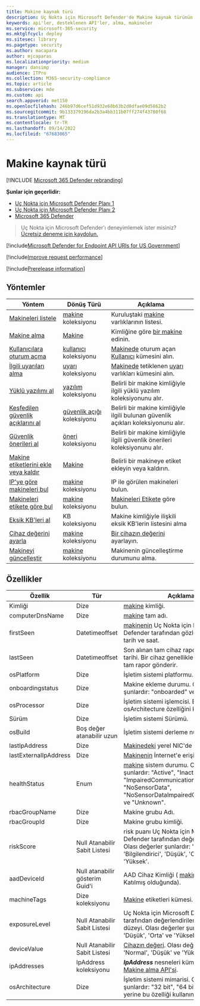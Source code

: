 ```yaml
---
title: Makine kaynak türü
description: Uç Nokta için Microsoft Defender'de Makine kaynak türünün yöntemleri ve özellikleri hakkında bilgi edinin.
keywords: api'ler, desteklenen API'ler, alma, makineler
ms.service: microsoft-365-security
ms.mktglfcycl: deploy
ms.sitesec: library
ms.pagetype: security
ms.author: macapara
author: mjcaparas
ms.localizationpriority: medium
manager: dansimp
audience: ITPro
ms.collection: M365-security-compliance
ms.topic: article
ms.subservice: mde
ms.custom: api
search.appverid: met150
ms.openlocfilehash: 246b97d6cef51d932e68b63b2d0dfae09d5862b2
ms.sourcegitcommit: 9b133379196da2b3a4bb311b07ff274f43780f68
ms.translationtype: MT
ms.contentlocale: tr-TR
ms.lasthandoff: 09/14/2022
ms.locfileid: "67683065"
---
```

# <a name="machine-resource-type"></a>Makine kaynak türü

[!INCLUDE [Microsoft 365 Defender rebranding](../../includes/microsoft-defender.md)]

**Şunlar için geçerlidir:**
- [Uç Nokta için Microsoft Defender Planı 1](https://go.microsoft.com/fwlink/p/?linkid=2154037)
- [Uç Nokta için Microsoft Defender Planı 2](https://go.microsoft.com/fwlink/p/?linkid=2154037)
- [Microsoft 365 Defender](https://go.microsoft.com/fwlink/?linkid=2118804)

> Uç Nokta için Microsoft Defender'ı deneyimlemek ister misiniz? [Ücretsiz deneme için kaydolun.](https://signup.microsoft.com/create-account/signup?products=7f379fee-c4f9-4278-b0a1-e4c8c2fcdf7e&ru=https://aka.ms/MDEp2OpenTrial?ocid=docs-wdatp-exposedapis-abovefoldlink)

[!include[Microsoft Defender for Endpoint API URIs for US Government](../../includes/microsoft-defender-api-usgov.md)]

[!include[Improve request performance](../../includes/improve-request-performance.md)]

[!include[Prerelease information](../../includes/prerelease.md)]

## <a name="methods"></a>Yöntemler

|Yöntem|Dönüş Türü|Açıklama|
|---|---|---|
|[Makineleri listele](get-machines.md)|[makine](machine.md) koleksiyonu|Kuruluştaki [makine](machine.md) varlıklarının listesi.|
|[Makine alma](get-machine-by-id.md)|[Makine](machine.md)|Kimliğine göre [bir makine](machine.md) edinin.|
|[Kullanıcılara oturum açma](get-machine-log-on-users.md)|[kullanıcı](user.md) koleksiyonu|[Makinede](machine.md) oturum açan [Kullanıcı](user.md) kümesini alın.|
|[İlgili uyarıları alma](get-machine-related-alerts.md)|[uyarı](alerts.md) koleksiyonu|[Makinede](machine.md) tetiklenen [uyarı](alerts.md) varlıkları kümesini alın.|
|[Yüklü yazılımı al](get-installed-software.md)|[yazılım](software.md) koleksiyonu|Belirli bir makine kimliğiyle ilgili yüklü yazılım koleksiyonunu alır.|
|[Keşfedilen güvenlik açıklarını al](get-discovered-vulnerabilities.md)|[güvenlik açığı](vulnerability.md) koleksiyonu|Belirli bir makine kimliğiyle ilgili bulunan güvenlik açıkları koleksiyonunu alır.|
|[Güvenlik önerileri al](get-security-recommendations.md)|[öneri](recommendation.md) koleksiyonu|Belirli bir makine kimliğiyle ilgili güvenlik önerileri koleksiyonunu alır.|
|[Makine etiketlerini ekle veya kaldır](add-or-remove-machine-tags.md)|[Makine](machine.md)|Belirli bir makineye etiket ekleyin veya kaldırın.|
|[IP'ye göre makineleri bul](find-machines-by-ip.md)|[makine](machine.md) koleksiyonu|IP ile görülen makineleri bulun.|
|[Makineleri etikete göre bul](find-machines-by-tag.md)|[makine](machine.md) koleksiyonu|[Makineleri Etikete](machine-tags.md) göre bulun.|
|[Eksik KB'leri al](get-missing-kbs-machine.md)|KB koleksiyonu|Makine kimliğiyle ilişkili eksik KB'lerin listesini alma|
|[Cihaz değerini ayarla](set-device-value.md)|[makine](machine.md) koleksiyonu|[Bir cihazın değerini](tvm-assign-device-value.md) ayarlayın.|
|[Makineyi güncelleştir](update-machine-method.md)|[makine](machine.md) koleksiyonu|Makinenin güncelleştirme durumunu alma.|

## <a name="properties"></a>Özellikler

|Özellik|Tür|Açıklama|
|---|---|---|
|Kimliği|Dize|[makine](machine.md) kimliği.|
|computerDnsName|Dize|[makine](machine.md) tam adı.|
|firstSeen|Datetimeoffset|[makinenin](machine.md) Uç Nokta için Microsoft Defender tarafından gözlemlendiği ilk tarih ve saat.|
|lastSeen|Datetimeoffset|Son alınan tam cihaz raporunun saati ve tarihi. Bir cihaz genellikle 24 saatte bir tam rapor gönderir.|
|osPlatform|Dize|İşletim sistemi platformu.|
|onboardingstatus|Dize|Makine ekleme durumu. Olası değerler şunlardır: "onboarded" ve "offboarded".|
|osProcessor|Dize|İşletim sistemi işlemcisi. Bunun yerine osArchitecture özelliğini kullanın.|
|Sürüm|Dize|İşletim sistemi Sürümü.|
|osBuild|Boş değer atanabilir uzun|İşletim sistemi derleme numarası.|
|lastIpAddress|Dize|[Makinedeki](machine.md) yerel NIC'de son IP.|
|lastExternalIpAddress|Dize|[Makinenin](machine.md) İnternet'e erişildiği son IP.|
|healthStatus|Enum|[makine](machine.md) sistem durumu. Olası değerler şunlardır: "Active", "Inactive", "ImpairedCommunication", "NoSensorData", "NoSensorDataImpairedCommunication" ve "Unknown".|
|rbacGroupName|Dize|Makine grubu Adı.|
|rbacGroupId|Dize|Makine grubu kimliği.|
|riskScore|Null Atanabilir Sabit Listesi|risk puanı Uç Nokta için Microsoft Defender tarafından değerlendirildi. Olası değerler şunlardır: 'Yok', 'Bilgilendirici', 'Düşük', 'Orta' ve 'Yüksek'.|
|aadDeviceId|Null atanabilir gösterim Guid'i|AAD Cihaz Kimliği ( [makine](machine.md) AAD'ye Katılmış olduğunda).|
|machineTags|Dize koleksiyonu|[Makine](machine.md) etiketleri kümesi.|
|exposureLevel|Null Atanabilir Sabit Listesi|Uç Nokta için Microsoft Defender tarafından değerlendirilen maruz kalma düzeyi. Olası değerler şunlardır: 'Yok', 'Düşük', 'Orta' ve 'Yüksek'.|
|deviceValue|Null Atanabilir Sabit Listesi|[Cihazın değeri](tvm-assign-device-value.md). Olası değerler şunlardır: 'Normal', 'Düşük' ve 'Yüksek'.|
|ipAddresses|IpAddress koleksiyonu|***IpAddress*** nesneleri kümesi. Bkz. [Makine alma API'si](get-machines.md).|
|osArchitecture|Dize|İşletim sistemi mimarisi. Olası değerler şunlardır: "32 bit", "64 bit". osProcessor yerine bu özelliği kullanın.|

